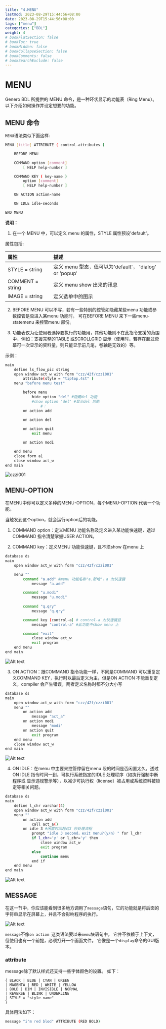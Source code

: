 ```yaml
---
title: "4.MENU"
lastmod: 2023-08-29T15:44:56+08:00
date: 2023-08-29T15:44:56+08:00
tags: ["menu"]
categories: ["BDL"]
weight: 4
# bookFlatSection: false
# bookToc: true
# bookHidden: false
# bookCollapseSection: false
# bookComments: false
# bookSearchExclude: false
---
```


# MENU

Genero BDL 所提供的 MENU 命令，是一种环状显示的功能表（Ring Menu）。以下介绍如何操作并设定想要的功能。

## MENU 命令

`MENU`语法类似下面这样:

```bash
MENU [title] ATTRIBUTE ( control-attributes )

    BEFORE MENU

    COMMAND option [comment]
        [ HELP help-number ]

    COMMAND KEY ( key-name )
        option [comment]
        [ HELP help-number ]

    ON ACTION action-name

    ON IDLE idle-seconds

END MENU
```

**说明：**

1. 在一个 MENU 中，可以定义 menu 的属性，STYLE 属性预设'default'。

属性包括:

| 属性             | 描述                                                    |
| :--------------- | :------------------------------------------------------ |
| STYLE = string   | 定义 menu 型态，值可以为'default'， 'dialog' or 'popup' |
| COMMENT = string | 定义 menu show 出来的讯息                               |
| IMAGE = string   | 定义选单中的图示                                        |


2. BEFORE MENU 可以不写，若有一些特别的控管如隐藏某些menu 功能或参数控管是否进入某menu 功能时， 可在BEFORE MENU 来下一些menu-statemenu 来控管menu 部份。

3. 功能表仅为让使用者选择要执行的功能用，其他功能则不在此指令支援的范围中，例如：支援完整的TABLE 或SCROLLGRID 显示（使用时，若存在超过荧幕可一次显示的资料量，则只能显示前几笔，卷轴是无效的）等。

示例：

```bash
main
    define ls_flow_pic string
    open window act_w with form "czz/42f/czzi001"
        attribute(style = "tiptop.4st" )
    menu "before menu test"

        before menu
            hide option "del" #隐藏del 功能
            #show option "del" #显示del 功能
                #：
        on action add

        on action del
        
        on action quit
            exit menu

        on action modi

    end menu
    close form a1
    close window act_w
end main
```

![czzi001](images/image.png)

## MENU-OPTION

在MENU中你可以定义多种的MENU-OPTION，每个MENU-OPTION 代表一个功能。

当触发到这个option，就会运行option后的功能。

1. COMMAND option：定义MENU 功能名称及定义进入某功能快速键，透过COMMAND 指令清楚掌握USER ACTION。

2. COMMAND key：定义MENU 功能快速键，且不须show 在menu 上

```bash
database ds
main
    open window act_w with form "czz/42f/czzi001"

    menu ""
        command "a.add" #menu 功能名称"a.新增"，a 为快速键
            message "a.add"

        command "u.modi"
            message "u.modi"
            
        command "q.qry"
            message "q.qry"

        command key (control-a) # control-a 为快速键且
            message "control-a" #此功能不show menu 上

        command "exit"
            close window act_w
            exit program
    end menu
end main
```

![Alt text](images/image-1.png)

3. ON ACTION：跟COMMAND 指令功能一样，不同是COMMAND 可以重复定义COMMAND KEY，执行时以最后定义为主，但是ON ACTION 不能重复定义，compiler 会产生错误，两者定义名称时都不分大小写


```bash
database ds
main
    open window act_w with form "czz/42f/czzi001"
    menu ""
        on action add
            message "act_a"
        on action modi
            message "modi"
        on action quit
            exit program
    end menu
    close window act_w
end main
```

![Alt text](images/image-2.png)


4. ON IDLE：在menu 中主要来控管停留在menu 段的时间是否闲置太久，透过ON IDLE 指令时间一到，可执行系统指定的IDLE 处理程序（如执行强制中断程序或 显示违规警示等），以减少可执行权（license）被占用或系统资料被锁定等相关问题。

```bash
database ds
main
    define l_chr varchar(4)
    open window act_w with form "czz/42f/czzi001"
    menu ""
        on action add
            call act_a()
        on idle 3 #闲置时间超过3 秒处理流程
            prompt "idle 3 second，exit menu?(y/n) " for l_chr
            if l_chr='y' or l_chr='y' then
                close window act_w
                exit program
            else
                continue menu
            end if
    end menu
end main
```

![Alt text](images/image-3.png)


## MESSAGE

在这一节中，你应该能看到很多地方调用了`message`语句，它的功能就是将后面的字符串显示在屏幕上，并且不会影响程序的执行。

![Alt text](images/image-4.png)

`message`不像`on action `这类语法要以来`menu`块语句中。
它并不依赖于上下文，但使用也有一个前提，必须打开一个画面文件。
它像是一个`display`命令的GUI版本。

### attribute

message除了默认样式还支持一些字体颜色的设置。
如下：

    { BLACK | BLUE | CYAN | GREEN
    | MAGENTA | RED | WHITE | YELLOW
    | BOLD | DIM | INVISIBLE | NORMAL
    | REVERSE | BLINK | UNDERLINE
    | STYLE = "style-name"
    }

具体用法如下：

```bash
message "i'm red blod" ATTRIBUTE (RED BOLD)
```